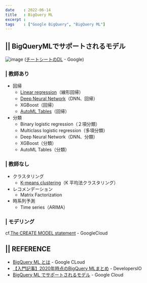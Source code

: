 ```yaml
---
date    : 2022-06-14
title   : BigQuery ML
excerpt : 
tags    : ["Google BigQuery", "BigQuery ML"]
---
```


## || BigQueryMLでサポートされるモデル
![image](https://user-images.githubusercontent.com/28585421/173488664-3a6221c8-cb19-4d2b-ac11-58a8b40b15dc.png)
([チートシートのDL](https://cloud.google.com/bigquery-ml/images/ml-model-cheatsheet.pdf) - Google)

### | 教師あり
+ 回帰
  - [Linear regression](https://cloud.google.com/bigquery-ml/docs/reference/standard-sql/bigqueryml-syntax-create-glm)（線形回帰）
  - [Deep Neural Network](https://cloud.google.com/bigquery-ml/docs/reference/standard-sql/bigqueryml-syntax-create-dnn-models)（DNN、回帰）
  - XGBoost（回帰）
  - [AutoML Tables](https://cloud.google.com/bigquery-ml/docs/reference/standard-sql/bigqueryml-syntax-create-automl)（回帰）
+ 分類
  - Binary logistic regression（２項分類）
  - Multiclass logistic regression（多項分類）
  - Deep Neural Network（DNN、分類）
  - XGBoost（分類）
  - AutoML Tables（分類）

### | 教師なし
+ クラスタリング
  - [K-means clustering](https://cloud.google.com/bigquery-ml/docs/reference/standard-sql/bigqueryml-syntax-create-kmeans)（K 平均法クラスタリング）
+ レコメンデーション
  - Matrix Factorization
+ 時系列予測
  - Time series（ARIMA）


### | モデリング

cf.[The CREATE MODEL statement](https://cloud.google.com/bigquery-ml/docs/reference/standard-sql/bigqueryml-syntax-create) - GoogleCloud


## || REFERENCE
+ [BigQuery ML とは](https://cloud.google.com/bigquery-ml/docs/introduction) - Google CLoud
+ [【入門記事】2020年時点のBigQuery MLまとめ](https://dev.classmethod.jp/articles/bigquery-ml-summary-2020/) - DevelopersIO
+ [BigQuery ML でサポートされるモデル](https://cloud.google.com/bigquery-ml/docs/introduction#supported_models_in) - Google Cloud
